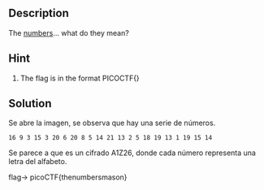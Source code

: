 
## Description

The [numbers](https://jupiter.challenges.picoctf.org/static/f209a32253affb6f547a585649ba4fda/the_numbers.png)... what do they mean?

## Hint

1. The flag is in the format PICOCTF{}

## Solution


Se abre la imagen, se observa que hay una serie de números. 


```
16 9 3 15 3 20 6 20 8 5 14 21 13 2 5 18 19 13 1 19 15 14
```

Se parece a que es un cifrado A1Z26, donde cada número representa una letra del alfabeto. 

flag-> picoCTF{thenumbersmason}